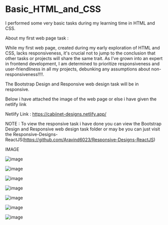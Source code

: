 # Basic_HTML_and_CSS
I performed some very basic tasks during my learning time in HTML and CSS.

About my first web page task : 

While my first web page, created during my early exploration of HTML and CSS, lacks responsiveness, it's crucial not to jump to the conclusion that other tasks or projects will share the same trait. As I've grown into an expert in frontend development, I am determined to prioritize responsiveness and user-friendliness in all my projects, debunking any assumptions about non-responsiveness!!!!.

The Bootstrap Design and Responsive web design task will be in responsive.

Below i have attached the image of the web page or else i have given the netlify link

Netlify Link : https://cabiinet-designs.netlify.app/

NOTE : To view the responsive task i have done you can view the Bootstrap Design and Responsive web design task folder or may be you can just visit the Responsive-Designs-ReactJS(https://github.com/Aravind6023/Responsive-Designs-ReactJS)

IMAGE

![image](https://github.com/Aravind6023/Basic_HTML_and_CSS/assets/135958235/6ddffcc7-6747-4110-9602-ceb645d86780)

![image](https://github.com/Aravind6023/Basic_HTML_and_CSS/assets/135958235/27c0b6b2-4e1f-4c55-a3c6-c8658f7eaf87)

![image](https://github.com/Aravind6023/Basic_HTML_and_CSS/assets/135958235/d7bf773a-bf59-48e4-8891-9fe4c384bf19)

![image](https://github.com/Aravind6023/Basic_HTML_and_CSS/assets/135958235/3bded381-f772-4c0d-9c29-ff74f981c4c8)

![image](https://github.com/Aravind6023/Basic_HTML_and_CSS/assets/135958235/6d6c52ae-8f98-427f-a835-5a73978b1913)

![image](https://github.com/Aravind6023/Basic_HTML_and_CSS/assets/135958235/a1ccd52c-8569-4fbd-a9fd-11fa34293349)

![image](https://github.com/Aravind6023/Basic_HTML_and_CSS/assets/135958235/97512ca0-0ace-4ce2-8f14-baff2e8c6514)


